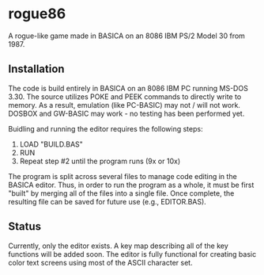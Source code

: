 # rogue86
A rogue-like game made in BASICA on an 8086 IBM PS/2 Model 30 from 1987.

## Installation

The code is build entirely in BASICA on an 8086 IBM PC running MS-DOS 3.30.  The source utilizes POKE and PEEK commands to directly write to memory.  As a result, emulation (like PC-BASIC) may not / will not work.  DOSBOX and GW-BASIC may work - no testing has been performed yet.

Buidling and running the editor requires the following steps:

1.  LOAD "BUILD.BAS"
2.  RUN
3.  Repeat step #2 until the program runs (9x or 10x)

The program is split across several files to manage code editing in the BASICA editor.  Thus, in order to run the program as a whole, it must be first "built" by merging all of the files into a single file.  Once complete, the resulting file can be saved for future use (e.g., EDITOR.BAS).

## Status

Currently, only the editor exists.  A key map describing all of the key functions will be added soon.  The editor is fully functional for creating basic color text screens using most of the ASCII character set.
